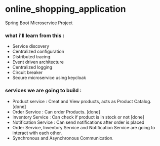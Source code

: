 # online_shopping_application
Spring Boot Microservice Project

### what i'll learn from this : 
+ Service discovery
+ Centralized configuration
+ Distributed tracing
+ Event driven architecture
+ Centralized logging
+ Circuit breaker
+ Secure microservice using keycloak

### services we are going to build : 
+ Product service : Creat and View products, acts as Product Catalog. [done]
+ Order Service : Can order Products. [done]
+ Inventory Service : Can check if product is in stock or not [done]
+ Notification Service : Can send notifications after order is placed
+ Order Service, Inventory Service and Notification Service are going to interact with each other.
+ Synchronous and Asynchronous Communication.
